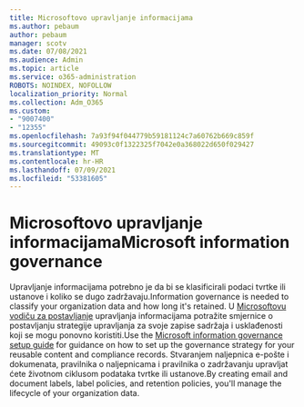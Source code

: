 ```yaml
---
title: Microsoftovo upravljanje informacijama
ms.author: pebaum
author: pebaum
manager: scotv
ms.date: 07/08/2021
ms.audience: Admin
ms.topic: article
ms.service: o365-administration
ROBOTS: NOINDEX, NOFOLLOW
localization_priority: Normal
ms.collection: Adm_O365
ms.custom:
- "9007400"
- "12355"
ms.openlocfilehash: 7a93f94f044779b59181124c7a60762b669c859f
ms.sourcegitcommit: 49093c0f1322325f7042e0a368022d650f029427
ms.translationtype: MT
ms.contentlocale: hr-HR
ms.lasthandoff: 07/09/2021
ms.locfileid: "53381605"
---
```

# <a name="microsoft-information-governance"></a><span data-ttu-id="30318-102">Microsoftovo upravljanje informacijama</span><span class="sxs-lookup"><span data-stu-id="30318-102">Microsoft information governance</span></span>

<span data-ttu-id="30318-103">Upravljanje informacijama potrebno je da bi se klasificirali podaci tvrtke ili ustanove i koliko se dugo zadržavaju.</span><span class="sxs-lookup"><span data-stu-id="30318-103">Information governance is needed to classify your organization data and how long it's retained.</span></span> <span data-ttu-id="30318-104">U [Microsoftovu vodiču za postavljanje](https://admin.microsoft.com/AdminPortal/Home#/modernonboarding/migsetupguide) upravljanja informacijama potražite smjernice o postavljanju strategije upravljanja za svoje zapise sadržaja i usklađenosti koji se mogu ponovno koristiti.</span><span class="sxs-lookup"><span data-stu-id="30318-104">Use the [Microsoft information governance setup guide](https://admin.microsoft.com/AdminPortal/Home#/modernonboarding/migsetupguide) for guidance on how to set up the governance strategy for your reusable content and compliance records.</span></span> <span data-ttu-id="30318-105">Stvaranjem naljepnica e-pošte i dokumenata, pravilnika o naljepnicama i pravilnika o zadržavanju upravljat ćete životnom ciklusom podataka tvrtke ili ustanove.</span><span class="sxs-lookup"><span data-stu-id="30318-105">By creating email and document labels, label policies, and retention policies, you'll manage the lifecycle of your organization data.</span></span>

